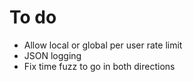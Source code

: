 # To do

- Allow local or global per user rate limit
- JSON logging
- Fix time fuzz to go in both directions
